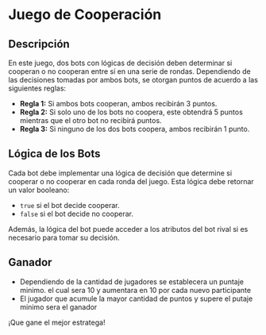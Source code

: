 # Juego de Cooperación

## Descripción

En este juego, dos bots con lógicas de decisión deben determinar si cooperan o no cooperan entre sí en una serie de rondas. Dependiendo de las decisiones tomadas por ambos bots, se otorgan puntos de acuerdo a las siguientes reglas:

- **Regla 1:** Si ambos bots cooperan, ambos recibirán 3 puntos.
- **Regla 2:** Si solo uno de los bots no coopera, este obtendrá 5 puntos mientras que el otro bot no recibirá puntos.
- **Regla 3:** Si ninguno de los dos bots coopera, ambos recibirán 1 punto.


## Lógica de los Bots

Cada bot debe implementar una lógica de decisión que determine si cooperar o no cooperar en cada ronda del juego. Esta lógica debe retornar un valor booleano:

- `true` si el bot decide cooperar.
- `false` si el bot decide no cooperar.

Además, la lógica del bot puede acceder a los atributos del bot rival si es necesario para tomar su decisión.

## Ganador


-  Dependiendo de la cantidad de jugadores se establecera un puntaje minimo. el cual sera 10 y aumentara en 10 por cada nuevo participante
- El jugador que acumule la mayor cantidad de puntos y supere el putaje minimo sera el ganador


¡Que gane el mejor estratega!

